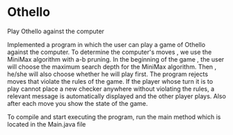 # Othello
Play Othello against the computer

Implemented a program in which the user can play a game of Othello against the computer.
To determine the computer's moves , we use the MiniMax algorithm with a-b pruning.
In the beginning of the game , the user will choose the maximum search depth for the MiniMax algorithm.
Then , he/she will also choose whether he will play first.
The program rejects moves that violate the rules of the game. 
If the player whose turn it is to play cannot place a new checker anywhere without violating the 
rules,  a relevant message is automatically displayed and the other player plays.
Also after each move you show the state of the game.

To compile and start executing the program, run the main method
which is located in the Main.java file
